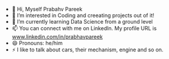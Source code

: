 - 👋 Hi, Myself Prabahv Pareek
- 👀 I’m interested in Coding and creeating projects out of it!
- 🌱 I’m currently learning Data Science from a ground level
- 📫 You can connect with me on LinkedIn. My profile URL is www.linkedin.com/in/prabhavpareek
- 😄 Pronouns: he/him
- ⚡ I like to talk about cars, their mechanism, engine and so on.
